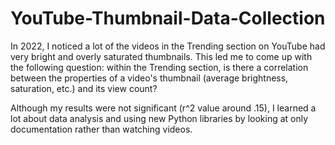 # YouTube-Thumbnail-Data-Collection
In 2022, I noticed a lot of the videos in the Trending section on YouTube had very bright and overly saturated thumbnails. This led me to come up with the following question: within the Trending section, is there a correlation between the properties of a video's thumbnail (average brightness, saturation, etc.) and its view count?

Although my results were not significant (r^2 value around .15), I learned a lot about data analysis and using new Python libraries by looking at only documentation rather than watching videos.  
